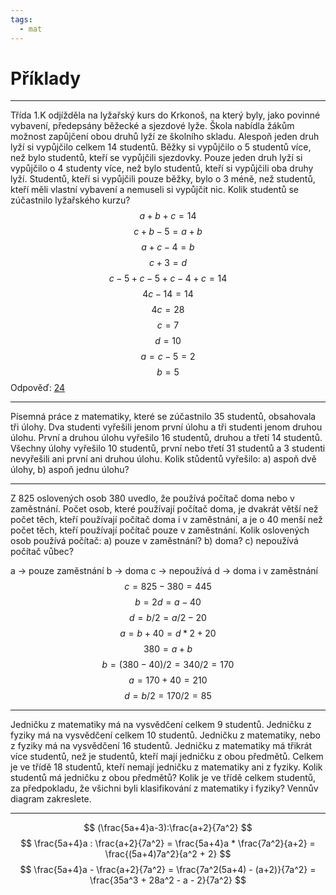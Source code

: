 ```yaml
---
tags:
  - mat
---
```

# Příklady
---
Třída 1.K odjížděla na lyžařský kurs do Krkonoš, na který byly, jako povinné vybavení, předepsány běžecké a sjezdové lyže. Škola nabídla žákům možnost zapůjčení obou druhů lyží ze školního skladu. Alespoň jeden druh lyží si vypůjčilo celkem 14 studentů. Běžky si vypůjčilo o 5 studentů více, než bylo studentů, kteří se vypůjčili sjezdovky. Pouze jeden druh lyží si vypůjčilo o 4 studenty více, než bylo studentů, kteří si vypůjčili oba druhy lyží. Studentů, kteří si vypůjčili pouze běžky, bylo o 3 méně, než studentů, kteří měli vlastní vybavení a nemuseli si vypůjčit nic. Kolik studentů se zúčastnilo lyžařského kurzu?
$$a+b+c=14$$
$$c+b-5 = a+b$$
$$a+c-4=b$$
$$c+3=d$$
$$c-5+c-5+c-4+c=14$$
$$4c-14=14$$
$$4c=28$$
$$c=7$$
$$d=10$$
$$a=c-5=2$$
$$b=5$$
Odpověď: <u>24</u>

---
Písemná práce z matematiky, které se zúčastnilo 35 studentů, obsahovala tři úlohy. Dva studenti vyřešili jenom první úlohu a tři studenti jenom druhou úlohu. První a druhou úlohu vyřešilo 16 studentů, druhou a třetí 14 studentů. Všechny úlohy vyřešilo 10 studentů, první nebo třetí 31 studentů a 3 studenti nevyřešili ani první ani druhou úlohu. Kolik stůdentů vyřešilo: a) aspoň dvě úlohy, b) aspoň jednu úlohu?

---
Z 825 oslovených osob 380 uvedlo, že používá počítač doma nebo v zaměstnání. Počet osob, které používají počítač doma, je dvakrát větší než počet těch, kteří používají počítač doma i v zaměstnání, a je o 40 menší než počet těch, kteří používají počítač pouze v zaměstnání. Kolik oslovených osob používá počítač:
a) pouze v zaměstnání?	b) doma?	c) nepoužívá počítač vůbec?

a -> pouze zaměstnání
b -> doma
c -> nepoužívá
d -> doma i v zaměstnání
$$c = 825-380 = 445$$
$$b = 2d = a - 40$$
$$d = b/2 = a/2 - 20$$
$$a = b + 40 = d*2 + 20$$
$$380 = a + b$$
$$b = (380 - 40) / 2 = 340 / 2 = 170$$
$$a = 170 + 40 = 210$$
$$d = b/2 = 170/2 = 85$$

---
Jedničku z matematiky má na vysvědčení celkem 9 studentů. Jedničku z fyziky má na vysvědčení celkem 10 studentů. Jedničku z matematiky, nebo z fyziky má na vysvědčení 16 studentů. Jedničku z matematiky má třikrát více studentů, než je studentů, kteří mají jedničku z obou předmětů. Celkem je ve třídě 18 studentů, kteří nemají jedničku z matematiky ani z fyziky. Kolik studentů má jedničku z obou předmětů? Kolik je ve třídě celkem studentů, za předpokladu, že všichni byli klasifikování z matematiky i fyziky? Vennův diagram zakreslete.

---
$$
(\frac{5a+4}a-3):\frac{a+2}{7a^2}
$$
$$
\frac{5a+4}a : \frac{a+2}{7a^2} = \frac{5a+4}a * \frac{7a^2}{a+2} = \frac{(5a+4)7a^2}{a^2 + 2}
$$
$$
\frac{5a+4}a - \frac{a+2}{7a^2} = \frac{7a^2(5a+4) - (a+2)}{7a^2} = \frac{35a^3 + 28a^2 - a - 2}{7a^2}
$$
